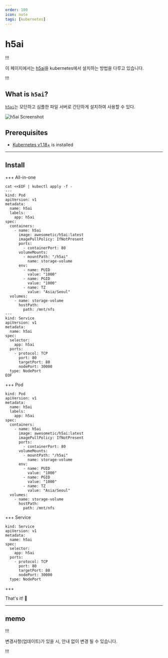 ```yaml
---
order: 100
icon: note
tags: [kubernetes]
---
```


# h5ai

!!!

이 페이지에서는 [h5ai](https://larsjung.de/h5ai/)을 kubernetes에서 설치하는 방법을 다루고 있습니다.

!!!

## What is `h5ai`?

[`h5ai`](ttps://larsjung.de/h5ai/)는 모던하고 심플한 파일 서버로 간단하게 설치하여 사용할 수 있다.

![h5ai Screenshot](/static/h5ai_01.png)

## Prerequisites

- [Kubernetes v1.18+](https://kubernetes.io) is installed

---

## Install

+++ All-in-one

```
cat <<EOF | kubectl apply -f -
---
kind: Pod
apiVersion: v1
metadata:
  name: h5ai
  labels:
    app: h5ai
spec:
  containers:
    - name: h5ai
      image: awesometic/h5ai:latest
      imagePullPolicy: IfNotPresent
      ports:
        - containerPort: 80
      volumeMounts:
        - mountPath: "/h5ai"
          name: storage-volume
      env:
        - name: PUID
          value: "1000"
        - name: PGID
          value: "1000"
        - name: TZ
          value: "Asia/Seoul"
  volumes:
    - name: storage-volume
      hostPath:
        path: /mnt/nfs
---
kind: Service
apiVersion: v1
metadata:
  name: h5ai
spec:
  selector:
    app: h5ai
  ports:
    - protocol: TCP
      port: 80
      targetPort: 80
      nodePort: 30000
  type: NodePort
EOF
```

+++ Pod

```
kind: Pod
apiVersion: v1
metadata:
  name: h5ai
  labels:
    app: h5ai
spec:
  containers:
    - name: h5ai
      image: awesometic/h5ai:latest
      imagePullPolicy: IfNotPresent
      ports:
        - containerPort: 80
      volumeMounts:
        - mountPath: "/h5ai"
          name: storage-volume
      env:
        - name: PUID
          value: "1000"
        - name: PGID
          value: "1000"
        - name: TZ
          value: "Asia/Seoul"
  volumes:
    - name: storage-volume
      hostPath:
        path: /mnt/nfs
```

+++ Service

```
kind: Service
apiVersion: v1
metadata:
  name: h5ai
spec:
  selector:
    app: h5ai
  ports:
    - protocol: TCP
      port: 80
      targetPort: 80
      nodePort: 30000
  type: NodePort
```

+++

That's it! :tada:

---

## memo

!!!

변경사항(업데이트)가 있을 시, 안내 없이 변경 될 수 있습니다.

!!!
